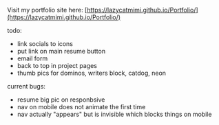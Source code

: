Visit my portfolio site here:
[https://lazycatmimi.github.io/Portfolio/](https://lazycatmimi.github.io/Portfolio/)

todo:

- link socials to icons
- put link on main resume button
- email form
- back to top in project pages
- thumb pics for dominos, writers block, catdog, neon

current bugs:

- resume big pic on responbsive
- nav on mobile does not animate the first time
- nav actually "appears" but is invisible which blocks things on mobile
